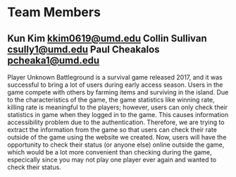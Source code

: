 # Team Members 
Kun Kim           kkim0619@umd.edu
Collin Sullivan   csully1@umd.edu
Paul Cheakalos    pcheaka1@umd.edu
---------------------------------------------------------------------------------------------------------------------------
  Player Unknown Battleground is a survival game released 2017, and it was successful to bring a lot of users during early access season. Users in the game compete with others by farming items and surviving in the island. Due to the characteristics of the game, the game statistics like winning rate, killing rate is meaningful to the players; however, users can only check their statistics in game when they logged in to the game. This causes information accessibility problem due to the authentication. 
  Therefore, we are trying to extract the information from the game so that users can check their rate outside of the game using the website we created. Now, users will have the opportunity to check their status (or anyone else) online outside the game, which would be a lot more convenient than checking during the game, especically since you may not play one player ever again and wanted to check their status.   
